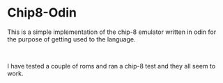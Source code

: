 
# Chip8-Odin

This is a simple implementation of the chip-8 emulator written in odin for the purpose of getting used to the language. 

<br>

I have tested a couple of roms and ran a chip-8 test and they all seem to work.